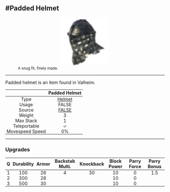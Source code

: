 <meta property="og:title" content="Padded Helmet - MoreValheim" /><meta property="og:type" content="website" /><meta property="og:image" content="/assets/padded_helmet.png" /><meta property="og:description" content="Padded Helmet is an item found in Valheim." /><meta name="theme-color" content="#546D78"><meta name="twitter:card" content="summary_large_image">
#Padded Helmet
-------------
<style>img {width:20px;}.tb {width:150px;display: block;margin-left: auto;margin-right: auto;}</style>

<style>.md-typeset table:not([class]) th:not([align]) {min-width:unset!important;}</style>
<style>td{padding:0em 0.3em!important;text-align:center!important;border-left:.05rem solid var(--md-default-fg-color--lightest)}</style>

<style>th{padding:0.1em 0.3em!important;text-align:center!important;font-weight:bold}</style>

<style>pre{text-align:right!important}</style>
<style>table tr td:first-child {border-left: 0;};</style>

<figure><img src="/assets/padded_helmet.png" class="tb" /><figcaption><small>A snug fit, finely made.</small></figcaption></figure>

-------------

Padded helmet is an item found in Valheim.

|        | Padded Helmet              |
| ----------- | ------------------------------------ |
| Type | [Helmet](../../types/helmet)
| Usage | FALSE<br>
| Source | [FALSE](../../items/false)
| Weight | 3 |
| Max Stack | 1 |
| Teleportable | ✓
| Movespeed Speed | 0%


-------------

### Upgrades
| Q | Durability | Armor | Backstab Multi. | Knockback | Block Power | Parry Force | Parry Bonus
| - | - | - | - | - | - | - | - 
1 | 100 | 26 | 4 | 30 | 10 | 0 | 1.5 | 
 | 2 | 300 | 28 |  |  | 10 | 0 |  | 
 | 3 | 500 | 30 |  |  | 10 | 0 |  | 
